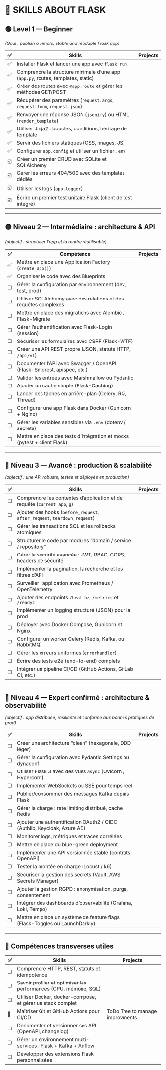 # 🧭 SKILLS ABOUT FLASK

## 🟢 Level 1 — Beginner

_(Goal : publish a simple, stable and readable Flask app)_

| ✅  | Skills                                                                           | Projects |
| --- | -------------------------------------------------------------------------------- | -------- |
| ✅  | Installer Flask et lancer une app avec `flask run`                               |
| ✅  | Comprendre la structure minimale d’une app (`app.py`, routes, templates, static) |
| ✅  | Créer des routes avec `@app.route` et gérer les méthodes GET/POST                |
| ✅  | Récupérer des paramètres (`request.args`, `request.form`, `request.json`)        |
| ✅  | Renvoyer une réponse JSON (`jsonify`) ou HTML (`render_template`)                |
| ✅  | Utiliser Jinja2 : boucles, conditions, héritage de template                      |
| ✅  | Servir des fichiers statiques (CSS, images, JS)                                  |
| ✅  | Configurer `app.config` et utiliser un fichier `.env`                            |
| ☑️  | Créer un premier CRUD avec SQLite et SQLAlchemy                                  |
| ☑️  | Gérer les erreurs 404/500 avec des templates dédiés                              |
| ☑️  | Utiliser les logs (`app.logger`)                                                 |
| ☑️  | Écrire un premier test unitaire Flask (client de test intégré)                   |

---

## 🟡 Niveau 2 — Intermédiaire : architecture & API

_(objectif : structurer l’app et la rendre réutilisable)_

| ✅  | Compétence                                                               | Projects |
| --- | ------------------------------------------------------------------------ | -------- |
| ✅  | Mettre en place une Application Factory (`create_app()`)                 |
| ✅  | Organiser le code avec des Blueprints                                    |
| ☐   | Gérer la configuration par environnement (dev, test, prod)               |
| ☐   | Utiliser SQLAlchemy avec des relations et des requêtes complexes         |
| ☐   | Mettre en place des migrations avec Alembic / Flask-Migrate              |
| ☐   | Gérer l’authentification avec Flask-Login (session)                      |
| ☐   | Sécuriser les formulaires avec CSRF (Flask-WTF)                          |
| ☐   | Créer une API REST propre (JSON, statuts HTTP, `/api/v1`)                |
| ☐   | Documenter l’API avec Swagger / OpenAPI (Flask-Smorest, apispec, etc.)   |
| ☐   | Valider les entrées avec Marshmallow ou Pydantic                         |
| ☐   | Ajouter un cache simple (Flask-Caching)                                  |
| ☐   | Lancer des tâches en arrière-plan (Celery, RQ, Thread)                   |
| ☐   | Configurer une app Flask dans Docker (Gunicorn + Nginx)                  |
| ☐   | Gérer les variables sensibles via `.env` (dotenv / secrets)              |
| ☐   | Mettre en place des tests d’intégration et mocks (pytest + client Flask) |

---

## 🔵 Niveau 3 — Avancé : production & scalabilité

_(objectif : une API robuste, testée et déployée en production)_

| ✅  | Skills                                                                    | Projects |
| --- | ------------------------------------------------------------------------- | -------- |
| ☐   | Comprendre les contextes d’application et de requête (`current_app`, `g`) |
| ☐   | Ajouter des hooks (`before_request`, `after_request`, `teardown_request`) |
| ☐   | Gérer les transactions SQL et les rollbacks atomiques                     |
| ☐   | Structurer le code par modules “domain / service / repository”            |
| ☐   | Gérer la sécurité avancée : JWT, RBAC, CORS, headers de sécurité          |
| ☐   | Implémenter la pagination, la recherche et les filtres d’API              |
| ☐   | Surveiller l’application avec Prometheus / OpenTelemetry                  |
| ☐   | Ajouter des endpoints `/healthz`, `/metrics` et `/readyz`                 |
| ☐   | Implémenter un logging structuré (JSON) pour la prod                      |
| ☐   | Déployer avec Docker Compose, Gunicorn et Nginx                           |
| ☐   | Configurer un worker Celery (Redis, Kafka, ou RabbitMQ)                   |
| ☐   | Gérer les erreurs uniformes (`errorhandler`)                              |
| ☐   | Écrire des tests e2e (end-to-end) complets                                |
| ☐   | Intégrer un pipeline CI/CD (GitHub Actions, GitLab CI, etc.)              |

---

## 🔴 Niveau 4 — Expert confirmé : architecture & observabilité

_(objectif : app distribuée, résiliente et conforme aux bonnes pratiques de prod)_

| ✅  | Skills                                                                      | Projects |
| --- | --------------------------------------------------------------------------- | -------- |
| ☐   | Créer une architecture “clean” (hexagonale, DDD léger)                      |
| ☐   | Gérer la configuration avec Pydantic Settings ou dynaconf                   |
| ☐   | Utiliser Flask 3 avec des vues `async` (Uvicorn / Hypercorn)                |
| ☐   | Implémenter WebSockets ou SSE pour temps réel                               |
| ☐   | Publier/consommer des messages Kafka depuis Flask                           |
| ☐   | Gérer la charge : rate limiting distribué, cache Redis                      |
| ☐   | Ajouter une authentification OAuth2 / OIDC (Authlib, Keycloak, Azure AD)    |
| ☐   | Monitorer logs, métriques et traces corrélées                               |
| ☐   | Mettre en place du blue-green deployment                                    |
| ☐   | Implémenter une API versionnée stable (contrats OpenAPI)                    |
| ☐   | Tester la montée en charge (Locust / k6)                                    |
| ☐   | Sécuriser la gestion des secrets (Vault, AWS Secrets Manager)               |
| ☐   | Ajouter la gestion RGPD : anonymisation, purge, consentement                |
| ☐   | Intégrer des dashboards d’observabilité (Grafana, Loki, Tempo)              |
| ☐   | Mettre en place un système de feature flags (Flask-Toggles ou LaunchDarkly) |

---

## 🧠 Compétences transverses utiles

| ✅  | Skills                                                            | Projects                        |
| --- | ----------------------------------------------------------------- | ------------------------------- |
| ☐   | Comprendre HTTP, REST, statuts et idempotence                     |
| ☐   | Savoir profiler et optimiser les performances (CPU, mémoire, SQL) |
| ☐   | Utiliser Docker, docker-compose, et gérer un stack complet        |
| 🔶  | Maîtriser Git et GitHub Actions pour CI/CD                        | ToDo Tree to manage improvments |
| ☐   | Documenter et versionner ses API (OpenAPI, changelog)             |
| ☐   | Gérer un environnement multi-services : Flask + Kafka + Airflow   |
| ☐   | Développer des extensions Flask personnalisées                    |

